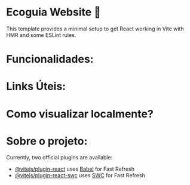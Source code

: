 # Ecoguia Website 🌳

This template provides a minimal setup to get React working in Vite with HMR and some ESLint rules.

# Funcionalidades:

# Links Úteis:

# Como visualizar localmente?

# Sobre o projeto:

Currently, two official plugins are available:

- [@vitejs/plugin-react](https://github.com/vitejs/vite-plugin-react/blob/main/packages/plugin-react/README.md) uses [Babel](https://babeljs.io/) for Fast Refresh
- [@vitejs/plugin-react-swc](https://github.com/vitejs/vite-plugin-react-swc) uses [SWC](https://swc.rs/) for Fast Refresh
